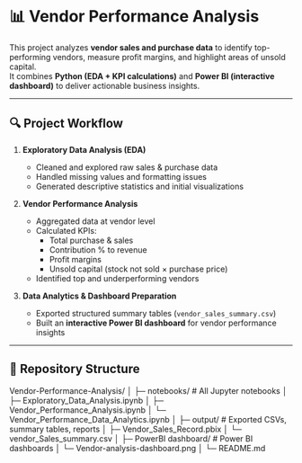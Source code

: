 # 📊 Vendor Performance Analysis

This project analyzes **vendor sales and purchase data** to identify top-performing vendors, measure profit margins, and highlight areas of unsold capital.  
It combines **Python (EDA + KPI calculations)** and **Power BI (interactive dashboard)** to deliver actionable business insights.

---

## 🔍 Project Workflow

1. **Exploratory Data Analysis (EDA)**  
   - Cleaned and explored raw sales & purchase data  
   - Handled missing values and formatting issues  
   - Generated descriptive statistics and initial visualizations  

2. **Vendor Performance Analysis**  
   - Aggregated data at vendor level  
   - Calculated KPIs:  
     - Total purchase & sales  
     - Contribution % to revenue  
     - Profit margins  
     - Unsold capital (stock not sold × purchase price)  
   - Identified top and underperforming vendors  

3. **Data Analytics & Dashboard Preparation**  
   - Exported structured summary tables (`vendor_sales_summary.csv`)  
   - Built an **interactive Power BI dashboard** for vendor performance insights  

---

## 📂 Repository Structure
Vendor-Performance-Analysis/
│
├─ notebooks/              # All Jupyter notebooks
│   ├─ Exploratory_Data_Analysis.ipynb
│   ├─ Vendor_Performance_Analysis.ipynb
│   └─ Vendor_Performance_Data_Analytics.ipynb
│
├─ output/                 # Exported CSVs, summary tables, reports
│   ├─ Vendor_Sales_Record.pbix
│   └─ vendor_Sales_summary.csv
│
├─ PowerBI dashboard/              # Power BI dashboards
│   └─ Vendor-analysis-dashboard.png
│ 
└─ README.md              


